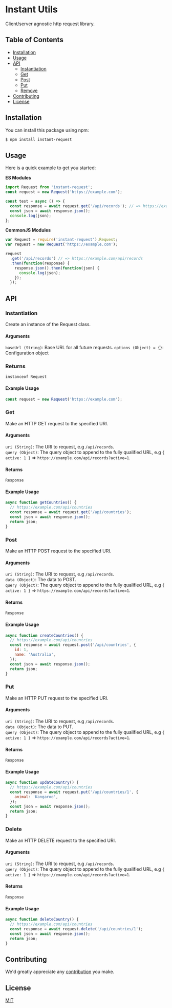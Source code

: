 # Instant Utils

Client/server agnostic http request library.

## Table of Contents

- [Installation](#installation)
- [Usage](#usage)
- [API](#api)
  - [Instantiation](#instantiation)
  - [Get](#get)
  - [Post](#post)
  - [Put](#put)
  - [Remove](#remove)
- [Contributing](#contributing)
- [License](#license)

## Installation

You can install this package using npm:

```bash
$ npm install instant-request
```

## Usage

Here is a quick example to get you started:

**ES Modules**

```javascript
import Request from 'instant-request';
const request = new Request('https://example.com');

const test = async () => {
  const response = await request.get('/api/records'); // => https://example.com/api/records
  const json = await response.json();
  console.log(json);
};
```

**CommonJS Modules**

```javascript
var Request = require('instant-request').Request;
var request = new Request('https://example.com');

request
  .get('/api/records') // => https://example.com/api/records
  .then(function(response) {
    response.json().then(function(json) {
      console.log(json);
    });
  });
```

## API

### Instantiation

Create an instance of the Request class.

#### Arguments

`baseUrl (String)`: Base URL for all future requests.
`options (Object) = {}`: Configuration object

### Returns

`instanceof Request`

#### Example Usage

```js
const request = new Request('https://example.com');
```

### Get

Make an HTTP GET request to the specified URI.

#### Arguments

`uri (String)`: The URI to request, e.g `/api/records`.\
`query (Object)`: The query object to append to the fully qualified URL, e.g `{ active: 1 }` => `https://example.com/api/records?active=1`.

#### Returns

`Response`

#### Example Usage

```js
async function getCountries() {
  // https://example.com/api/countries
  const response = await request.get('/api/countries');
  const json = await response.json();
  return json;
}
```

### Post

Make an HTTP POST request to the specified URI.

#### Arguments

`uri (String)`: The URI to request, e.g `/api/records`.\
`data (Object)`: The data to POST.\
`query (Object)`: The query object to append to the fully qualified URL, e.g `{ active: 1 }` => `https://example.com/api/records?active=1`.

#### Returns

`Response`

#### Example Usage

```js
async function createCountries() {
  // https://example.com/api/countries
  const response = await request.post('/api/countries', {
    id: 1,
    name: 'Australia',
  });
  const json = await response.json();
  return json;
}
```

### Put

Make an HTTP PUT request to the specified URI.

#### Arguments

`uri (String)`: The URI to request, e.g `/api/records`.\
`data (Object)`: The data to PUT.\
`query (Object)`: The query object to append to the fully qualified URL, e.g `{ active: 1 }` => `https://example.com/api/records?active=1`.

#### Returns

`Response`

#### Example Usage

```js
async function updateCountry() {
  // https://example.com/api/countries
  const response = await request.put('/api/countries/1', {
    animal: 'Kangaroo',
  });
  const json = await response.json();
  return json;
}
```

### Delete

Make an HTTP DELETE request to the specified URI.

#### Arguments

`uri (String)`: The URI to request, e.g `/api/records`.\
`query (Object)`: The query object to append to the fully qualified URL, e.g `{ active: 1 }` => `https://example.com/api/records?active=1`.

#### Returns

`Response`

#### Example Usage

```js
async function deleteCountry() {
  // https://example.com/api/countries
  const response = await request.delete('/api/countries/1');
  const json = await response.json();
  return json;
}
```

## Contributing

We'd greatly appreciate any [contribution](CONTRIBUTING.md) you make.

## License

[MIT](LICENSE)
